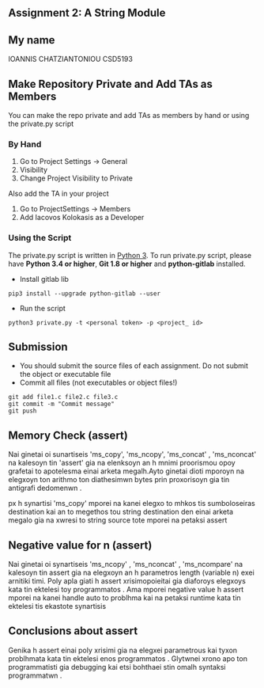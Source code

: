 ## Assignment 2: A String Module

## My name
IOANNIS CHATZIANTONIOU CSD5193

## Make Repository Private and Add TAs as Members
You can make the repo private and add TAs as members by hand or using
the private.py script

### By Hand
1. Go to Project Settings -> General
2. Visibility
3. Change Project Visibility to Private

Also add the TA in your project
1. Go to ProjectSettings -> Members
2. Add Iacovos Kolokasis as a Developer

### Using the Script

The private.py script is written in [Python 3](https://www.python.org/). 
To run private.py script, please have 
**Python 3.4 or higher**, **Git 1.8 or higher** and **python-gitlab** installed.

* Install gitlab lib
```
pip3 install --upgrade python-gitlab --user
```

* Run the script
```
python3 private.py -t <personal token> -p <project_ id>
```
## Submission
* You should submit the source files of each assignment. Do not submit the object or executable file
* Commit all files (not executables or object files!)

```
git add file1.c file2.c file3.c
git commit -m "Commit message"
git push
```

## Μemory Check (assert)

Nai ginetai oi sunartiseis 'ms_copy', 'ms_ncopy', 'ms_concat' , 
'ms_nconcat' na kalesoyn tin 'assert' gia na elenksoyn an h mnimi
proorismou opoy grafetai to apotelesma einai arketa megalh.Ayto ginetai
dioti mporoyn na elegxoyn ton arithmo ton diathesimwn bytes prin
proxorisoyn gia tin antigrafi dedomenwn .

px h synartisi 'ms_copy' mporei na kanei elegxo to mhkos tis sumboloseiras 
destination kai an to megethos tou string destination den einai arketa megalo
gia na xwresi to string source tote mporei na petaksi assert

## Negative value for n (assert)

Nai ginetai oi synartiseis 'ms_ncopy' , 'ms_nconcat' , 'ms_ncompare' na kalesoyn
tin assert gia na elegxoyn an h parametros length (variable n) exei arnitiki timi.
Poly apla giati h assert xrisimopoieitai gia diaforoys elegxoys kata tin ektelesi toy
programmatos . Ama mporei negative value h assert mporei na kanei handle auto to problhma
kai na petaksi runtime kata tin ektelesi tis ekastote synartisis 

## Conclusions about assert

Genika h assert einai poly xrisimi gia na elegxei parametrous kai tyxon problhmata
kata tin ektelesi enos programmatos . Glytwnei xrono apo ton programmatisti gia
debugging kai etsi bohthaei stin omalh syntaksi programmatwn .
